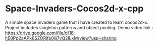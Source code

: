 # Space-Invaders-Cocos2d-x-cpp
A simple space invaders game that i have created to learn cocos2d-x. Project includes singleton patterns and object pooling.
Demo video link : https://drive.google.com/file/d/18-hE0Pp2aAPk6SZORjfp0lij7vQ2ILxM/view?usp=sharing
